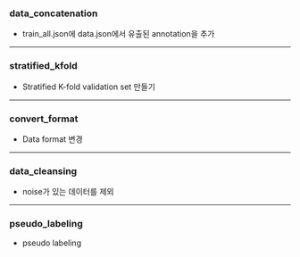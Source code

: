 ### data_concatenation

- train_all.json에 data.json에서 유출된 annotation을 추가

---

### stratified_kfold

- Stratified K-fold validation set 만들기

---

### convert_format

- Data format 변경

---

### data_cleansing

- noise가 있는 데이터를 제외

---

### pseudo_labeling

- pseudo labeling